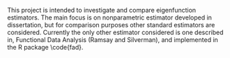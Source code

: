 
This project is intended to investigate and compare eigenfunction estimators. The main focus is on nonparametric estimator developed in dissertation, but for comparison purposes other standard estimators are considered. Currently the only other estimator considered is one described in, Functional Data Analysis (Ramsay and Silverman), and implemented in the R package \code{fad}. 
